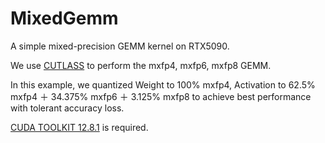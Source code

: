 # MixedGemm


A simple mixed-precision GEMM kernel on RTX5090.


We use [CUTLASS](https://github.com/NVIDIA/cutlass) to perform the mxfp4, mxfp6, mxfp8 GEMM.

In this example, we quantized Weight to 100% mxfp4, Activation to 62.5% mxfp4 ＋ 34.375% mxfp6 ＋ 3.125% mxfp8 to achieve best performance with tolerant accuracy loss.

[CUDA TOOLKIT 12.8.1](https://developer.nvidia.com/cuda-12-8-1-download-archive?target_os=Linux&target_arch=x86_64&Distribution=Ubuntu&target_version=22.04&target_type=runfile_local) is required.

